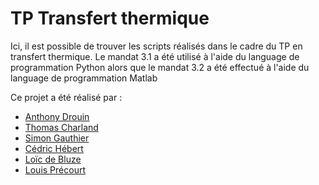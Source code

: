 # TP Transfert thermique

Ici, il est possible de trouver les scripts réalisés dans le cadre du TP en transfert thermique. Le mandat 3.1 a été utilisé à l'aide du language de programmation Python alors que le mandat 3.2 a été effectué à l'aide du language de programmation Matlab

Ce projet a été réalisé par :
- [Anthony Drouin](https://www.linkedin.com/in/anthony-drouin-814898212/)
- [Thomas Charland](https://www.linkedin.com/in/thomas-charland-b48416200/)
- [Simon Gauthier](https://www.linkedin.com/in/simon-gauthier-0b8a6b27a/)
- [Cédric Hébert](https://www.linkedin.com/in/c%C3%A9dric-h%C3%A9bert-611649226/)
- [Loïc de Bluze](https://www.linkedin.com/in/lo%C3%AFc-de-bluze-cpi-3869a31b7/)
- [Louis Précourt](https://www.linkedin.com/in/louis-pr%C3%A9court/)

